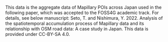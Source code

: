 This data is the aggregate data of Mapillary POIs across Japan used in the following paper, which was accepted to the FOSS4G academic track. For details, see below manuscript: Seto, T. and Nishimura, Y. 2022. Analysis of the spatiotemporal accumulation process of Mapillary data and its relationship with OSM road data: A case study in Japan. This data is provided under CC-BY-SA 4.0.
